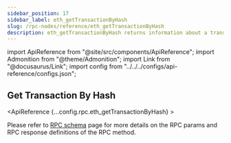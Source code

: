 ```yaml
---
sidebar_position: 17
sidebar_label: eth_getTransactionByHash
slug: /rpc-nodes/reference/eth_getTransactionByHash
description: eth_getTransactionByHash returns information about a transaction for a given hash. Useful for tracking and verifying specific transactions.
---
```


import ApiReference from "@site/src/components/ApiReference";
import Admonition from "@theme/Admonition";
import Link from "@docusaurus/Link";
import config from "../../../configs/api-reference/configs.json";

<head>
    <title>eth_getTransactionByHash RPC Method - Moralis Documentation</title>
</head>

## Get Transaction By Hash

<ApiReference {...config.rpc.eth_getTransactionByHash} >
<Admonition type="info" title="Note">

<p>
Please refer to <a href="/rpc-nodes/reference/evm-rpc-schema">RPC schema</a> page for more details on the RPC params and RPC response definitions of the RPC method. 
</p>
</Admonition>
</ApiReference>
